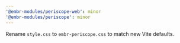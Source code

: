 ```yaml
---
'@embr-modules/periscope-web': minor
'@embr-modules/periscope': minor
---
```


Rename `style.css` to `embr-periscope.css` to match new Vite defaults.
